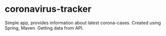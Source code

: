# coronavirus-tracker

Simple app, provides information about latest corona-cases. Created using Spring, Maven. Getting data from API.
